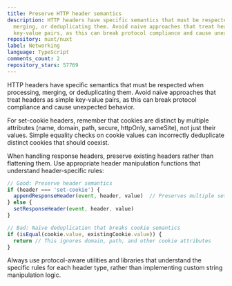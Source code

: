 ```yaml
---
title: Preserve HTTP header semantics
description: HTTP headers have specific semantics that must be respected when processing,
  merging, or deduplicating them. Avoid naive approaches that treat headers as simple
  key-value pairs, as this can break protocol compliance and cause unexpected behavior.
repository: nuxt/nuxt
label: Networking
language: TypeScript
comments_count: 2
repository_stars: 57769
---
```


HTTP headers have specific semantics that must be respected when processing, merging, or deduplicating them. Avoid naive approaches that treat headers as simple key-value pairs, as this can break protocol compliance and cause unexpected behavior.

For set-cookie headers, remember that cookies are distinct by multiple attributes (name, domain, path, secure, httpOnly, sameSite), not just their values. Simple equality checks on cookie values can incorrectly deduplicate distinct cookies that should coexist.

When handling response headers, preserve existing headers rather than flattening them. Use appropriate header manipulation functions that understand header-specific rules:

```typescript
// Good: Preserve header semantics
if (header === 'set-cookie') {
  appendResponseHeader(event, header, value)  // Preserves multiple set-cookie headers
} else {
  setResponseHeader(event, header, value)
}

// Bad: Naive deduplication that breaks cookie semantics  
if (isEqual(cookie.value, existingCookie.value)) { 
  return // This ignores domain, path, and other cookie attributes
}
```

Always use protocol-aware utilities and libraries that understand the specific rules for each header type, rather than implementing custom string manipulation logic.